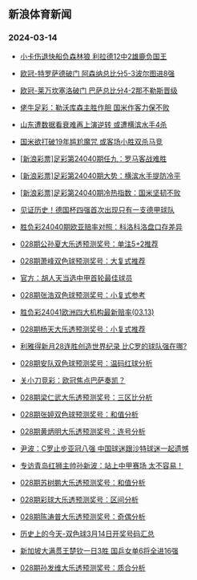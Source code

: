 ## 新浪体育新闻 
### 2024-03-14

+ [小卡伤退快船负森林狼 利拉德12中2雄鹿负国王](https://sports.sina.com.cn/basketball/nba/2024-03-13/doc-inanczhq9640946.shtml)

+ [欧冠-特罗萨德破门 阿森纳总比分5-3波尔图进8强](https://sports.sina.com.cn/global/championsleague/2024-03-13/doc-inancqsu9815524.shtml)

+ [欧冠-莱万坎塞洛破门 巴萨总比分4-2那不勒斯晋级](https://sports.sina.com.cn/g/laliga/2024-03-13/doc-inancqsw4148385.shtml)

+ [佬牛足彩：勒沃库森主胜作胆 国米作客力保不败](https://sports.sina.com.cn/l/2024-03-13/doc-inancuys9705593.shtml)

+ [山东遭数据看衰难再上演逆转 或遭横滨水手4杀](https://sports.sina.com.cn/l/2024-03-13/doc-inamzrzs2948077.shtml)

+ [国米欲打破19年尴尬魔咒 或客场小胜双杀马竞](https://sports.sina.com.cn/l/2024-03-13/doc-inamzwiq2858874.shtml)

+ [[新浪彩票]足彩第24040期任九：罗马客战难胜](https://sports.sina.com.cn/l/2024-03-13/doc-inancqsw4136679.shtml)

+ [[新浪彩票]足彩第24040期大势：横滨水手提防冷平](https://sports.sina.com.cn/l/2024-03-13/doc-inancqsu9805621.shtml)

+ [[新浪彩票]足彩第24040期冷热指数：国米坚韧不败](https://sports.sina.com.cn/l/2024-03-13/doc-inancqsu9809679.shtml)

+ [见证历史！德国杯四强首次出现只有一支德甲球队](https://sports.sina.com.cn/global/germany/2024-03-13/doc-inanefqq3852198.shtml)

+ [胜负彩24040期欧亚赔率对照：科洛科洛盘口存差异](https://sports.sina.com.cn/l/2024-03-13/doc-inancuyw0829959.shtml)

+ [028期公孙夏大乐透预测奖号：单注5+2推荐](https://sports.sina.com.cn/l/2024-03-13/doc-inanefqq3875551.shtml)

+ [028期萧峰双色球预测奖号：大复式推荐](https://sports.sina.com.cn/l/2024-03-13/doc-inanefqu8895175.shtml)

+ [官方：胡人天当选中甲首轮最佳球员](https://sports.sina.com.cn/china/b/2024-03-13/doc-inanemwq0565103.shtml)

+ [028期张浩双色球预测奖号：小复式参考](https://sports.sina.com.cn/l/2024-03-13/doc-inanefqq3886162.shtml)

+ [胜负彩24041欧洲四大机构最新赔率(03.13)](https://sports.sina.com.cn/l/2024-03-13/doc-inanemwq0552281.shtml)

+ [028期杨天大乐透预测奖号：小复式推荐](https://sports.sina.com.cn/l/2024-03-13/doc-inanefqs0650028.shtml)

+ [利雅得新月28连胜创造世界纪录 比C罗的球队强在哪?](https://sports.sina.com.cn/china/2024-03-13/doc-inanefqq3857158.shtml)

+ [028期安队双色球预测奖号：温码红球分析](https://sports.sina.com.cn/l/2024-03-13/doc-inanemwn3755707.shtml)

+ [关小刀竞彩：欧冠焦点巴萨奏凯？](https://sports.sina.com.cn/l/2024-03-13/doc-inancuyu4036177.shtml)

+ [028期梁仁武大乐透预测奖号：三区比分析](https://sports.sina.com.cn/l/2024-03-13/doc-inanefqs0653426.shtml)

+ [028期张婷双色球预测奖号：和值分析](https://sports.sina.com.cn/l/2024-03-13/doc-inanemwk9436567.shtml)

+ [028期黄炳明大乐透预测奖号：连号分析](https://sports.sina.com.cn/l/2024-03-13/doc-inanefqs0652527.shtml)

+ [尹波：C罗止步亚冠八强 中国球迷跟沙特球迷一起遗憾](https://sports.sina.com.cn/china/2024-03-13/doc-inanefqs0637181.shtml)

+ [专访青岛红狮主帅孙新波：站上中甲赛场 太不容易！](https://sports.sina.com.cn/china/2024-03-13/doc-inancuyw0847561.shtml)

+ [028期苏树鹏大乐透预测奖号：和值分析](https://sports.sina.com.cn/l/2024-03-13/doc-inanefqq3875908.shtml)

+ [028期彩球大乐透预测奖号：区间分析](https://sports.sina.com.cn/l/2024-03-13/doc-inanefqs0652351.shtml)

+ [028期陈涛普大乐透预测奖号：奇偶分析](https://sports.sina.com.cn/l/2024-03-13/doc-inanefqu8884861.shtml)

+ [历史上的今天-双色球3月14日开奖号码汇总](https://sports.sina.com.cn/l/2024-03-13/doc-inanemwn3765545.shtml)

+ [新加坡大满贯王楚钦一日3胜 国乒女单6将全进16强](https://sports.sina.com.cn/others/pingpang/2024-03-13/doc-inanewnh3589110.shtml)

+ [028期孙发维大乐透预测奖号：质合分析](https://sports.sina.com.cn/l/2024-03-13/doc-inanefqs0651994.shtml)

